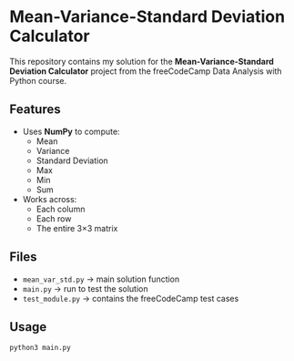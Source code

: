 # Mean-Variance-Standard Deviation Calculator

This repository contains my solution for the **Mean-Variance-Standard Deviation Calculator** project from the freeCodeCamp Data Analysis with Python course.

## Features
- Uses **NumPy** to compute:
  - Mean
  - Variance
  - Standard Deviation
  - Max
  - Min
  - Sum
- Works across:
  - Each column
  - Each row
  - The entire 3×3 matrix

## Files
- `mean_var_std.py` → main solution function
- `main.py` → run to test the solution
- `test_module.py` → contains the freeCodeCamp test cases

## Usage
```bash
python3 main.py
